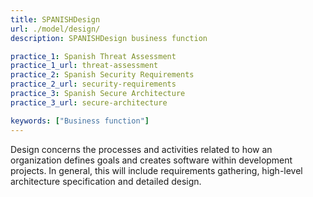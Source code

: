 ```yaml
---
title: SPANISHDesign
url: ./model/design/
description: SPANISHDesign business function

practice_1: Spanish Threat Assessment
practice_1_url: threat-assessment
practice_2: Spanish Security Requirements
practice_2_url: security-requirements
practice_3: Spanish Secure Architecture
practice_3_url: secure-architecture

keywords: ["Business function"]
---
```


Design concerns the processes and activities related to how an organization defines goals and creates software within development projects. In general, this will include requirements gathering, high-level architecture specification and detailed design.

